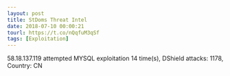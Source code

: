 ```yaml
---
layout: post
title: StDoms Threat Intel
date: 2018-07-10 00:00:21
tourl: https://t.co/nQqfuM3qSf
tags: [Exploitation]
---
```

58.18.137.119 attempted MYSQL exploitation 14 time(s), DShield attacks: 1178, Country: CN